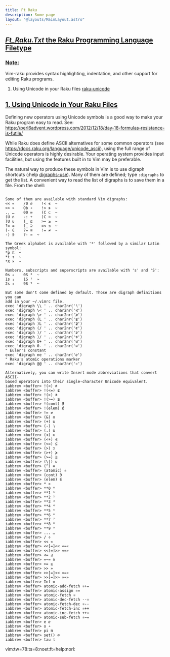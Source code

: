 ```yaml
---
title: Ft Raku
description: Some page
layout: "@layouts/MainLayout.astro"
---
```



## <a id="" class="section-title" href="#">*Ft_Raku.Txt*	the Raku Programming Language Filetype</a> 

### <a id="vim-raku" class="section-title" href="#vim-raku">Note:</a>

Vim-raku provides syntax highlighting, indentation, and other support for
editing Raku programs.

1. Using Unicode in your Raku files	[raku-unicode](/neovim-docs-web/en/misc/ft_raku#raku-unicode)


## <a id="raku-unicode" class="section-title" href="#raku-unicode">1. Using Unicode in Your Raku Files</a> 

Defining new operators using Unicode symbols is a good way to make your
Raku program easy to read. See:
https://perl6advent.wordpress.com/2012/12/18/day-18-formulas-resistance-is-futile/

While Raku does define ASCII alternatives for some common operators (see
https://docs.raku.org/language/unicode_ascii), using the full range of
Unicode operators is highly desirable. Your operating system provides input
facilities, but using the features built in to Vim may be preferable.

The natural way to produce these symbols in Vim is to use digraph shortcuts
(:help [digraphs-use](/neovim-docs-web/en/vim/digraph#digraphs-use)). Many of them are defined; type `:digraphs` to get
the list. A convenient way to read the list of digraphs is to save them in a
file. From the shell:
```        vim +'redir >/tmp/vim-digraphs-listing.txt' +digraphs +'redir END' +q

Some of them are available with standard Vim digraphs:
<< «    /0 ∅    !< ≮  ~
>> »    Ob ∘    !> ≯  ~
., …    00 ∞    (C ⊂  ~
(U ∩    -: ÷    )C ⊃  ~
)U ∪    (_ ⊆    >= ≥  ~
?= ≅    )_ ⊇    =< ≤  ~
(- ∈    ?= ≅    != ≠  ~
-) ∋    ?- ≃  ~

The Greek alphabet is available with '*' followed by a similar Latin symbol:
*p π  ~
*t τ  ~
*X ×  ~

Numbers, subscripts and superscripts are available with 's' and 'S':
0s ₀    0S ⁰  ~
1s ₁    1S ¹  ~
2s ₂    9S ⁹  ~

But some don't come defined by default. Those are digraph definitions you can
add in your ~/.vimrc file.
exec 'digraph \\ ' .. char2nr('∖')
exec 'digraph \< ' .. char2nr('≼')
exec 'digraph \> ' .. char2nr('≽')
exec 'digraph (L ' .. char2nr('⊈')
exec 'digraph )L ' .. char2nr('⊉')
exec 'digraph (/ ' .. char2nr('⊄')
exec 'digraph )/ ' .. char2nr('⊅')
exec 'digraph )/ ' .. char2nr('⊅')
exec 'digraph U+ ' .. char2nr('⊎')
exec 'digraph 0- ' .. char2nr('⊖')
" Euler's constant
exec 'digraph ne ' .. char2nr('𝑒')
" Raku's atomic operations marker
exec 'digraph @@ ' .. char2nr('⚛')

Alternatively, you can write Insert mode abbreviations that convert ASCII-
based operators into their single-character Unicode equivalent.
iabbrev <buffer> !(<) ⊄
iabbrev <buffer> !(<=) ⊈
iabbrev <buffer> !(>) ⊅
iabbrev <buffer> !(>=) ⊉
iabbrev <buffer> !(cont) ∌
iabbrev <buffer> !(elem) ∉
iabbrev <buffer> != ≠
iabbrev <buffer> (&) ∩
iabbrev <buffer> (+) ⊎
iabbrev <buffer> (-) ∖
iabbrev <buffer> (.) ⊍
iabbrev <buffer> (<) ⊂
iabbrev <buffer> (<+) ≼
iabbrev <buffer> (<=) ⊆
iabbrev <buffer> (>) ⊃
iabbrev <buffer> (>+) ≽
iabbrev <buffer> (>=) ⊇
iabbrev <buffer> (\|) ∪
iabbrev <buffer> (^) ⊖
iabbrev <buffer> (atomic) ⚛
iabbrev <buffer> (cont) ∋
iabbrev <buffer> (elem) ∈
iabbrev <buffer> * ×
iabbrev <buffer> **0 ⁰
iabbrev <buffer> **1 ¹
iabbrev <buffer> **2 ²
iabbrev <buffer> **3 ³
iabbrev <buffer> **4 ⁴
iabbrev <buffer> **5 ⁵
iabbrev <buffer> **6 ⁶
iabbrev <buffer> **7 ⁷
iabbrev <buffer> **8 ⁸
iabbrev <buffer> **9 ⁹
iabbrev <buffer> ... …
iabbrev <buffer> / ÷
iabbrev <buffer> << «
iabbrev <buffer> <<[=]<< «=«
iabbrev <buffer> <<[=]>> «=»
iabbrev <buffer> <= ≤
iabbrev <buffer> =~= ≅
iabbrev <buffer> >= ≥
iabbrev <buffer> >> »
iabbrev <buffer> >>[=]<< »=«
iabbrev <buffer> >>[=]>> »=»
iabbrev <buffer> Inf ∞
iabbrev <buffer> atomic-add-fetch ⚛+=
iabbrev <buffer> atomic-assign ⚛=
iabbrev <buffer> atomic-fetch ⚛
iabbrev <buffer> atomic-dec-fetch --⚛
iabbrev <buffer> atomic-fetch-dec ⚛--
iabbrev <buffer> atomic-fetch-inc ⚛++
iabbrev <buffer> atomic-inc-fetch ++⚛
iabbrev <buffer> atomic-sub-fetch ⚛−=
iabbrev <buffer> e 𝑒
iabbrev <buffer> o ∘
iabbrev <buffer> pi π
iabbrev <buffer> set() ∅
iabbrev <buffer> tau τ
```

vim:tw=78:ts=8:noet:ft=help:norl:

